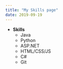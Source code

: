 ```yaml
---
title: "My Skills page"
date: 2019-09-19
---
```


 - **Skills**
    - Java
    - Python
    - ASP.NET
    - HTML/CSS/JS
    - C#
    - Git
